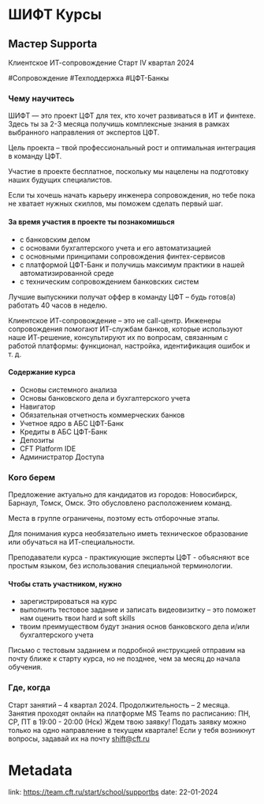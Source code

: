# ШИФТ Курсы 

## Мастер Supporta

Клиентское ИТ-сопровождение
Старт IV квартал 2024

\#Сопровождение \#Техподдержка \#ЦФТ-Банкы

### Чему научитесь

ШИФТ — это проект ЦФТ для тех, кто хочет развиваться в ИТ и финтехе. Здесь ты за 2-3 месяца получишь комплексные знания в рамках выбранного направления от экспертов ЦФТ.

Цель проекта – твой профессиональный рост и оптимальная интеграция в команду ЦФТ.

Участие в проекте бесплатное, поскольку мы нацелены на подготовку наших будущих специалистов.

Если ты хочешь начать карьеру инженера сопровождения, но тебе пока не хватает нужных скиллов, мы поможем сделать первый шаг. 

#### За время участия в проекте ты познакомишься
- с банковским делом
- с основами бухгалтерского учета и его автоматизацией
- с основными принципами сопровождения финтех-сервисов
- с платформой ЦФТ-Банк и получишь максимум практики в нашей автоматизированной среде
- с техническим сопровождением банковских систем

Лучшие выпускники получат оффер в команду ЦФТ – будь готов(а) работать 40 часов в неделю.

Клиентское ИТ-сопровождение – это не call-центр. Инженеры сопровождения помогают ИТ-службам банков, которые используют наше ИТ-решение, консультируют их по вопросам, связанным с работой платформы: функционал, настройка, идентификация ошибок и т. д.

#### Содержание курса
- Основы системного анализа
- Основы банковского дела и бухгалтерского учета
- Навигатор
- Обязательная отчетность коммерческих банков
- Учетное ядро в АБС ЦФТ-Банк
- Кредиты в АБС ЦФТ-Банк
- Депозиты
- CFT Platform IDE
- Администратор Доступа

### Кого берем

Предложение актуально для кандидатов из городов: Новосибирск, Барнаул, Томск, Омск. Это обусловлено расположением команд. 

Места в группе ограничены, поэтому есть отборочные этапы.

Для понимания курса необязательно иметь техническое образование или обучаться на ИТ-специальности.

Преподаватели курса - практикующие эксперты ЦФТ - объясняют все простым языком, без использования специальной терминологии.

#### Чтобы стать участником, нужно
- зарегистрироваться на курс
- выполнить тестовое задание и записать видеовизитку – это поможет нам оценить твои hard и soft skills
- твоим преимуществом будут знания основ банковского дела и/или бухгалтерского учета

Письмо с тестовым заданием и подробной инструкцией отправим на почту ближе к старту курса, но не позднее, чем за месяц до начала обучения.

### Где, когда

Старт занятий – 4 квартал 2024.
Продолжительность – 2 месяца.
Занятия проходят онлайн на платформе MS Teams по расписанию:
ПН, СР, ПТ в 19:00 - 20:00 (Нск)
Ждем твою заявку!
Подать заявку можно только на одно направление в текущем квартале!
Если у тебя возникнут вопросы, задавай их на почту shift@cft.ru

# Metadata
link: https://team.cft.ru/start/school/supportbs
date: 22-01-2024